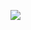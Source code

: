 ![]([https://github.com/Your_Repository_Name/Your_GIF_Name.gif](https://github.com/srxvathsav/youtube-playlist-downloader/blob/main/demo.gif)https://github.com/srxvathsav/youtube-playlist-downloader/blob/main/demo.gif)
